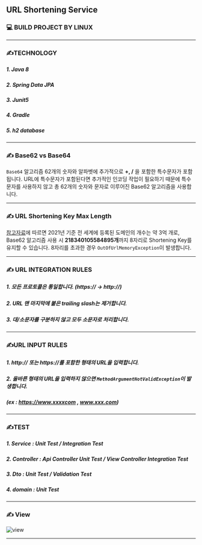 ##  **URL Shortening Service**

### 💻 BUILD PROJECT BY LINUX



---

### ✍️TECHNOLOGY 

##### 1. Java 8

##### 2. Spring Data JPA

##### 3. Junit5

##### 4. Gradle

##### 5. h2 database

---

### ✍️ Base62 vs Base64

`Base64` 알고리즘 62개의 숫자와 알파벳에 추가적으로 **+, /** 을 포함한 특수문자가 포함됩니다. URL에 특수문자가 포함된다면 추가적인 인코딩 작업이 필요하기 때문에 특수문자를 사용하지 않고 총 62개의 숫자와 문자로 이루어진 Base62 알고리즘을 사용합니다.

---

### ✍️ URL Shortening Key Max Length

[참고자료](https://domainnamestat.com/statistics/tld/others)에 따르면 2021년 기준 전 세계에 등록된 도메인의 개수는 약 3억 개로, Base62 알고리즘 사용 시 **218340105584895개**까지 8자리로 Shortening Key를 유지할 수 있습니다. 8자리를 초과한 경우 `OutOfUrlMemoryException`이 발생합니다. 

---

### ✍️ URL INTEGRATION RULES

##### 1. 모든 프로토콜은 통일합니다. (https:// -> http://)

##### 2. URL 맨 마지막에 붙은 trailing slash는 제거합니다.

##### 3. 대/소문자를 구분하지 않고 모두 소문자로 처리합니다.

---

### ✍️URL INPUT RULES

##### 1. http:// 또는 https://를 포함한 형태의 URL을 입력합니다.

##### 2. 올바른 형태의 URL을 입력하지 않으면 `MethodArgumentNotValidException`이 발생합니다.

##### (ex : https://www.xxxxcom , www.xxx.com)

---

### ✍️TEST

##### 1. Service  : Unit Test / Integration Test

##### 2. Controller : Api Controller Unit Test / View Controller Integration Test

##### 3. Dto : Unit Test / Validation Test

##### 4. domain : Unit Test 

---

### ✍️  View

![view](https://user-images.githubusercontent.com/39195377/118530212-5c2b4000-b77f-11eb-96c8-b801c59185db.PNG)


---


